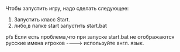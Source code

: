 Чтобы запустить игру, надо сделать следующее:
1. Запустить класс Start. 
2. либо,в папке start запустить start.bat

p/s Если есть проблема,что при запуске start.bat не отображаются русские имена игроков ----> используйте англ. язык.

